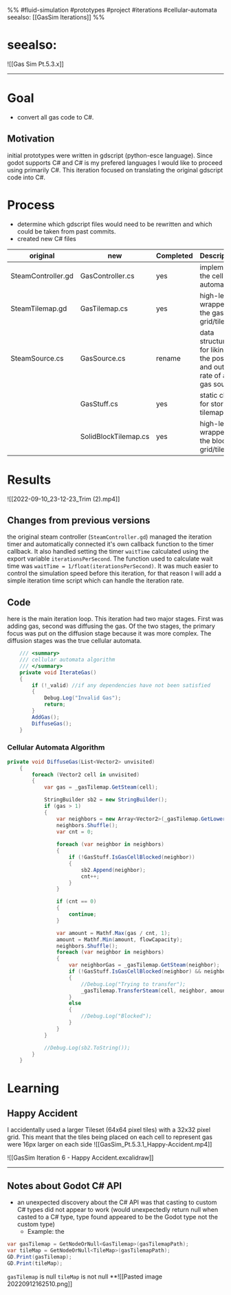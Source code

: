 %%
#fluid-simulation #prototypes #project #iterations #cellular-automata 
seealso: [[GasSim Iterations]]
%%
# seealso:
![[Gas Sim Pt.5.3.x]]

---


# Goal
- convert all gas code to C#.

## Motivation
initial prototypes were written in gdscript (python-esce language).  Since godot supports C# and C# is my prefered languages I would like to proceed using primarily C#.  This iteration focused on translating the original gdscript code into C#.  


# Process
- determine which gdscript files would need to be rewritten and which could be taken from past commits.
- created new C# files 



| original           | new                  | Completed | Description                                                            |
| ------------------ | -------------------- | --------- | ---------------------------------------------------------------------- |
| SteamController.gd | GasController.cs     | yes       | implements the cellular automata                                       |
| SteamTilemap.gd    | GasTilemap.cs        | yes       | high-level wrapper for the gas grid/tilemap                            |
| SteamSource.cs     | GasSource.cs         | rename    | data structure for liking the position and output rate of a gas source |
|                    | GasStuff.cs          | yes       | static class for storing tilemaps                                      |
|                    | SolidBlockTilemap.cs | yes       | high-level wrapper for the block grid/tilemap                          |

# Results
![[2022-09-10_23-12-23_Trim (2).mp4]]

## Changes from previous versions
the original steam controller (`SteamController.gd`) managed the iteration timer and automatically connected it's own callback function to the timer callback.  It also handled setting the timer `waitTime` calculated using the export variable `iterationsPerSecond`. The function used to calculate wait time was
`waitTime = 1/float(iterationsPerSecond)`.  It was much easier to control the simulation speed before this iteration, for that reason I will add a simple iteration time script which can handle the iteration rate.


## Code

here is the main iteration loop.  This iteration had two major stages.  First was adding gas, second was diffusing the gas.  Of the two stages, the primary focus was put on the diffusion stage because it was more complex.  The diffusion stages was the true cellular automata.  
```cs
    /// <summary>
    /// cellular automata algorithm
    /// </summary>
    private void IterateGas()
    {
        if (!_valid) //if any dependencies have not been satisfied
        {
            Debug.Log("Invalid Gas");
            return;
        }
        AddGas();
        DiffuseGas();
    }
```

### Cellular Automata Algorithm
```cs
private void DiffuseGas(List<Vector2> unvisited)
    {
        foreach (Vector2 cell in unvisited)
        {
            var gas = _gasTilemap.GetSteam(cell);

            StringBuilder sb2 = new StringBuilder();
            if (gas > 1)
            {
                var neighbors = new Array<Vector2>(_gasTilemap.GetLowerNeighbors(cell));
                neighbors.Shuffle();
                var cnt = 0;
                
                foreach (var neighbor in neighbors)
                {
                    if (!GasStuff.IsGasCellBlocked(neighbor))
                    {
                        sb2.Append(neighbor);
                        cnt++;
                    }
                }

                if (cnt == 0)
                {
                    continue;
                }

                var amount = Mathf.Max(gas / cnt, 1);
                amount = Mathf.Min(amount, flowCapacity);
                neighbors.Shuffle();
                foreach (var neighbor in neighbors)
                {
                    var neighborGas = _gasTilemap.GetSteam(neighbor);
                    if (!GasStuff.IsGasCellBlocked(neighbor) && neighborGas < gas)
                    {
                        //Debug.Log("Trying to transfer");
                        _gasTilemap.TransferSteam(cell, neighbor, amount);
                    }
                    else
                    {
                        //Debug.Log("Blocked");
                    }
                }
            }

            //Debug.Log(sb2.ToString());
        }
    }
```


# Learning

## Happy Accident
I accidentally used a larger Tileset (64x64 pixel tiles) with a 32x32 pixel grid.  This meant that the tiles being placed on each cell to represent gas were 16px larger on each side 
![[GasSim_Pt.5.3.1_Happy-Accident.mp4]]

![[GasSim Iteration 6 - Happy Accident.excalidraw]]

----


## Notes about Godot C# API
- an unexpected discovery about the C# API was that casting to custom C# types did not appear to work (would unexpectedly return null when casted to a C# type, type found appeared to be the Godot type not the custom type)
	- Example: the
```cs
var gasTilemap = GetNodeOrNull<GasTilemap>(gasTilemapPath);  
var tileMap = GetNodeOrNull<TileMap>(gasTilemapPath);  
GD.Print(gasTilemap);  
GD.Print(tileMap);
```
`gasTilemap` is null
`tileMap` is not null
**![[Pasted image 20220912162510.png]]

